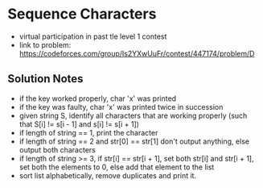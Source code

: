 # Sequence Characters

* virtual participation in past tle level 1 contest
* link to problem: https://codeforces.com/group/Is2YXwUuFr/contest/447174/problem/D

## Solution Notes

* if the key worked properly, char 'x' was printed
* if the key was faulty, char 'x' was printed twice in succession
* given string S, identify all characters that are working properly (such that S[i] != s[i - 1] and s[i] != s[i + 1])
* if length of string == 1, print the character
* if length of string == 2 and str[0] == str[1] don't output anything, else output both characters
* if length of string >= 3, if str[i] == str[i + 1], set both str[i] and str[i + 1], set both the elements to 0, else add that element to the list
* sort list alphabetically, remove duplicates and print it.